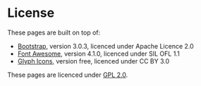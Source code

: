 License
=======

These pages are built on top of:
- [Bootstrap](http://getbootstrap.com/), version 3.0.3, licenced under Apache Licence 2.0
- [Font Awesome](http://fortawesome.github.io/Font-Awesome/), version 4.1.0, licenced under SIL OFL 1.1
- [Glyph Icons](http://glyphicons.com/), version free, licenced under CC BY 3.0

These pages are licenced under [GPL 2.0](http://www.gnu.org/licenses/old-licenses/gpl-2.0.en.html).